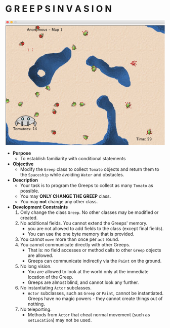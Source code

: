 # G R E E P S   I N V A S I O N
![](./greeps-world.png)
* **Purpose**
    * To establish familiarity with conditional statements
* **Objective**
    * Modify the `Greep` class to collect `Tomato` objects and return them to the `Spaceship` while avoiding `Water` and obstacles.
* **Description**
    * Your task is to program the Greeps to collect as many `Tomato` as possible.
    * You may **ONLY CHANGE THE GREEP** class.
    * You may **not** change any other class.
* **Development Constraints**  
    1. Only change the class `Greep`. No other classes may be modified or 
created.
    2. No additional fields. You cannot extend the Greeps' memory.
        * you are not allowed to add fields to the class (except final fields).
        * You can use the one byte memory that is provided.
    3. You cannot `move` more than once per `act` round.
    4. You cannot communicate directly with other Greeps.
        * That is: no field accesses or method calls to other `Greep` objects are allowed.
        * Greeps can communicate indirectly via the `Paint` on the ground.
    5. No long vision.
        * You are allowed to look at the world only at the immediate location of the Greep.
        * Greeps are almost blind, and cannot look any further.
    6. No instantiating `Actor` subclasses.
        * `Actor` subclasses, such as `Greep` or `Paint`, cannot be instantiated. Greeps have no magic powers - they cannot create things out of nothing.
    7. No teleporting.
        * Methods from `Actor` that cheat normal movement (such as `setLocation`) may not be used.